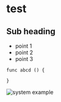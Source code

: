 # test
## Sub heading
- point 1
- point 2
- point 3

````
func abcd () {

}
````

![system example](http://www.plantuml.com/plantuml/proxy?cache=no&src=https://raw.githubusercontent.com/Desvlab/test/master/test.iuml)
